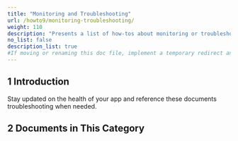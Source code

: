 ```yaml
---
title: "Monitoring and Troubleshooting"
url: /howto9/monitoring-troubleshooting/
weight: 110
description: "Presents a list of how-tos about monitoring or troubleshooting Mendix applications."
no_list: false
description_list: true
#If moving or renaming this doc file, implement a temporary redirect and let the respective team know they should update the URL in the product. See Mapping to Products for more details.
---
```


## 1 Introduction

Stay updated on the health of your app and reference these documents troubleshooting when needed.

## 2 Documents in This Category
